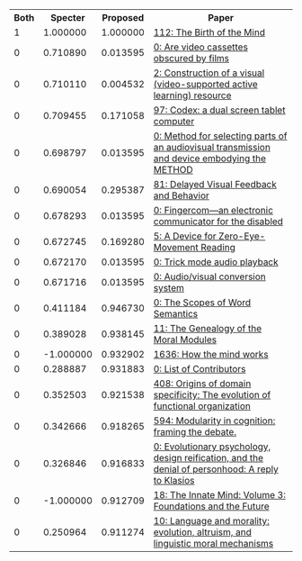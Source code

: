 <html><table><tr>
<th>Both</th>
<th>Specter</th>
<th>Proposed</th>
<th>Paper</th>
</tr>
<tr>
<td>1</td>
<td>1.000000</td>
<td>1.000000</td>
<td><a href="https://www.semanticscholar.org/paper/3e27d1956536b51e505ae5be5ec7e3f04f992a85">112: The Birth of the Mind</a></td>
</tr>
<tr>
<td>0</td>
<td>0.710890</td>
<td>0.013595</td>
<td><a href="https://www.semanticscholar.org/paper/27e73a3e40857ad1d4f35894e5cdf25681e55396">0: Are video cassettes obscured by films</a></td>
</tr>
<tr>
<td>0</td>
<td>0.710110</td>
<td>0.004532</td>
<td><a href="https://www.semanticscholar.org/paper/dfcbb3559d418451fcdec0ca423e2545c16c8999">2: Construction of a visual (video-supported active learning) resource</a></td>
</tr>
<tr>
<td>0</td>
<td>0.709455</td>
<td>0.171058</td>
<td><a href="https://www.semanticscholar.org/paper/e3e99ad053a26eaa9fba346b01d0a7e4f2b54674">97: Codex: a dual screen tablet computer</a></td>
</tr>
<tr>
<td>0</td>
<td>0.698797</td>
<td>0.013595</td>
<td><a href="https://www.semanticscholar.org/paper/d57d3100f68ec77a232200c45a801b92220d21b2">0: Method for selecting parts of an audiovisual transmission and device embodying the METHOD</a></td>
</tr>
<tr>
<td>0</td>
<td>0.690054</td>
<td>0.295387</td>
<td><a href="https://www.semanticscholar.org/paper/0208a15c8a74e3d19ca95ae11f0afff1e3ff8c6d">81: Delayed Visual Feedback and Behavior</a></td>
</tr>
<tr>
<td>0</td>
<td>0.678293</td>
<td>0.013595</td>
<td><a href="https://www.semanticscholar.org/paper/1b0238d32bc3da204aa60c8c0194385f8991afdc">0: Fingercom—an electronic communicator for the disabled</a></td>
</tr>
<tr>
<td>0</td>
<td>0.672745</td>
<td>0.169280</td>
<td><a href="https://www.semanticscholar.org/paper/571fe103619026334fcdb6fd03fc0dd96c342ae2">5: A Device for Zero-Eye-Movement Reading</a></td>
</tr>
<tr>
<td>0</td>
<td>0.672170</td>
<td>0.013595</td>
<td><a href="https://www.semanticscholar.org/paper/d4c46d42bb9a53b83a2b7b5b04259b47b1d9f888">0: Trick mode audio playback</a></td>
</tr>
<tr>
<td>0</td>
<td>0.671716</td>
<td>0.013595</td>
<td><a href="https://www.semanticscholar.org/paper/2848a5263a3ce538535b84845f9e24f619a89d5f">0: Audio/visual conversion system</a></td>
</tr>
<tr>
<td>0</td>
<td>0.411184</td>
<td>0.946730</td>
<td><a href="https://www.semanticscholar.org/paper/e2a7fc6dd9df76c83a01b16a8907c952a97028b5">0: The Scopes of Word Semantics</a></td>
</tr>
<tr>
<td>0</td>
<td>0.389028</td>
<td>0.938145</td>
<td><a href="https://www.semanticscholar.org/paper/2ead943816841648578703f4c0f9758d5dd1f16d">11: The Genealogy of the Moral Modules</a></td>
</tr>
<tr>
<td>0</td>
<td>-1.000000</td>
<td>0.932902</td>
<td><a href="https://www.semanticscholar.org/paper/757f938d5fce2a1f26861a2e2a44dec14f51603b">1636: How the mind works</a></td>
</tr>
<tr>
<td>0</td>
<td>0.288887</td>
<td>0.931883</td>
<td><a href="https://www.semanticscholar.org/paper/d6c82f35869d8146f55d6d3a26b652b848c42f79">0: List of Contributors</a></td>
</tr>
<tr>
<td>0</td>
<td>0.352503</td>
<td>0.921538</td>
<td><a href="https://www.semanticscholar.org/paper/3ada3a9bcf1308377eaa8916104da21e1ba1040e">408: Origins of domain specificity: The evolution of functional organization</a></td>
</tr>
<tr>
<td>0</td>
<td>0.342666</td>
<td>0.918265</td>
<td><a href="https://www.semanticscholar.org/paper/205857435e19379270f522a63c429144784cd0d8">594: Modularity in cognition: framing the debate.</a></td>
</tr>
<tr>
<td>0</td>
<td>0.326846</td>
<td>0.916833</td>
<td><a href="https://www.semanticscholar.org/paper/0445ff43a822d36bca22fb570250b8bd19fbc189">0: Evolutionary psychology, design reification, and the denial of personhood: A reply to Klasios</a></td>
</tr>
<tr>
<td>0</td>
<td>-1.000000</td>
<td>0.912709</td>
<td><a href="https://www.semanticscholar.org/paper/30328d4207145844adc9ac857129cab58b2596e3">18: The Innate Mind: Volume 3: Foundations and the Future</a></td>
</tr>
<tr>
<td>0</td>
<td>0.250964</td>
<td>0.911274</td>
<td><a href="https://www.semanticscholar.org/paper/94e48552dad07f8fb925e1df790b37f8ad89bc4c">10: Language and morality: evolution, altruism, and linguistic moral mechanisms</a></td>
</tr>
</table></html>
